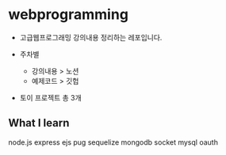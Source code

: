 # webprogramming
 - 고급웹프로그래밍 강의내용 정리하는 레포입니다.

- 주차별
  - 강의내용 > 노션
  - 예제코드 > 깃헙

- 토이 프로젝트 총 3개

## What I learn

node.js
express
ejs
pug
sequelize
mongodb
socket
mysql
oauth
